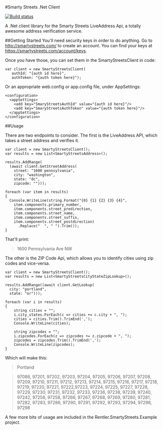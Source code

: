 #Smarty Streets .Net Client

[![Build status](https://ci.appveyor.com/api/projects/status/28verebh8s3rf22d)](https://ci.appveyor.com/project/rentlercorp/smarty-streets-net)

A .Net client library for the Smarty Streets LiveAddress Api, a totally awesome address verification service.

##Getting Started
You'll need security keys in order to do anything. Go to http://smartystreets.com/ to create an account. You can find your keys at https://smartystreets.com/account/keys.

Once you have those, you can set them in the SmartyStreetsClient in code:

```
var client = new SmartyStreetsClient(
   authId: "{auth id here}",
   authToken: "{auth token here}");
```

Or an appropriate web.config or app.config file, under AppSettings:

```
<configuration>
  <appSettings>
    <add key="SmaryStreetsAuthId" value="{auth id here}"/>
    <add key="SmaryStreetsAuthToken" value="{auth token here}"/>
  </appSettings>
</configuration>
```

##Usage

There are two endpoints to consider. The first is the LiveAddress API, which takes a street address and verifies it.

```
var client = new SmartyStreetsClient();
var results = new List<SmartyStreetsAddress>();

results.AddRange(
  (await client.GetStreetAddress(
  	street: "1600 pennsylvania",
  	city: "washington",
  	state: "dc",
  	zipcode: "")));

foreach (var item in results)
{
  Console.WriteLine(string.Format("{0} {1} {2} {3} {4}",
    item.components.primary_number,
    item.components.street_predirection,
    item.components.street_name,
    item.components.street_suffix,
    item.components.street_postdirection)
      .Replace("  ", " ").Trim());
}
```

That'll print:

> 1600 Pennsylvania Ave NW

The other is the ZIP Code Api, which allows you to identify cities using zip codes and vice-versa.

```
var client = new SmartyStreetsClient();
var results = new List<SmartyStreetsCityStateZipLookup>();

results.AddRange((await client.GetLookup(
  city: "portland",
  state: "or")));

foreach (var i in results)
{
	string cities = "";
	i.city_states.ForEach(c => cities += c.city + ", ");
	cities = cities.Trim().TrimEnd(',');
	Console.WriteLine(cities);

	string zipcodes = "";
	i.zipcodes.ForEach(z => zipcodes += z.zipcode + ", ");
	zipcodes = zipcodes.Trim().TrimEnd(',');
	Console.WriteLine(zipcodes);
}
```

Which will make this:

> Portland

> 97086, 97201, 97202, 97203, 97204, 97205, 97206, 97207, 97208, 97209, 97210, 97211, 97212, 97213, 97214, 97215, 97216, 97217, 97218, 97219, 97220, 97221, 97222,97223, 97224, 97225, 97227, 97228, 97229, 97230, 97231, 97232, 97233, 97236, 97238, 97239, 97240, 97242, 97256, 97258, 97266, 97267, 97268, 97269, 97280, 97281, 97282, 97283, 97286, 97290, 97291, 97292, 97293, 97294, 97296, 97298

A few more bits of usage are included in the Rentler.SmartyStreets.Example project.
